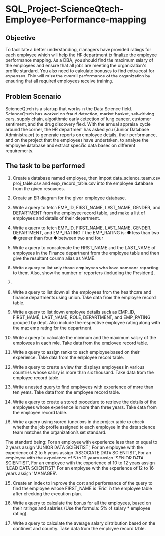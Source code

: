 # SQL_Project-ScienceQtech-Employee-Performance-mapping

## Objective
To facilitate a better understanding, managers have provided ratings for each employee which will help the HR department to finalize the employee performance mapping. As a DBA, you should find the maximum salary of the employees and ensure that all jobs are meeting the organization's profile standard. You also need to calculate bonuses to find extra cost for expenses. This will raise the overall performance of the organization by ensuring that all required employees receive training.

## Problem Scenario
ScienceQtech is a startup that works in the Data Science field. ScienceQtech has worked on fraud detection, market basket, self-driving cars, supply chain, algorithmic early detection of lung cancer, customer sentiment, and the drug discovery field. With the annual appraisal cycle around the corner, the HR department has asked you (Junior Database Administrator) to generate reports on employee details, their performance, and on the project that the employees have undertaken, to analyze the employee database and extract specific data based on different requirements.

## The task to be performed

1.	Create a database named employee, then import data_science_team.csv proj_table.csv and emp_record_table.csv into the employee database from the given resources.

2.	Create an ER diagram for the given employee database.

3.	Write a query to fetch EMP_ID, FIRST_NAME, LAST_NAME, GENDER, and DEPARTMENT from the employee record table, and make a list of employees and details of their department.

4.	Write a query to fetch EMP_ID, FIRST_NAME, LAST_NAME, GENDER, DEPARTMENT, and EMP_RATING if the EMP_RATING is: 
●	less than two
●	greater than four 
●	between two and four

5.	Write a query to concatenate the FIRST_NAME and the LAST_NAME of employees in the Finance department from the employee table and then give the resultant column alias as NAME.

6.	Write a query to list only those employees who have someone reporting to them. Also, show the number of reporters (including the President).
7.	
8.	Write a query to list down all the employees from the healthcare and finance departments using union. Take data from the employee record table.

9.	Write a query to list down employee details such as EMP_ID, FIRST_NAME, LAST_NAME, ROLE, DEPARTMENT, and EMP_RATING grouped by dept. Also include the respective employee rating along with the max emp rating for the department.

10.	Write a query to calculate the minimum and the maximum salary of the employees in each role. Take data from the employee record table.

11.	Write a query to assign ranks to each employee based on their experience. Take data from the employee record table.

12.	Write a query to create a view that displays employees in various countries whose salary is more than six thousand. Take data from the employee record table.

13.	Write a nested query to find employees with experience of more than ten years. Take data from the employee record table.

14.	Write a query to create a stored procedure to retrieve the details of the employees whose experience is more than three years. Take data from the employee record table.

15.	Write a query using stored functions in the project table to check whether the job profile assigned to each employee in the data science team matches the organization’s set standard.

The standard being:
For an employee with experience less than or equal to 2 years assign 'JUNIOR DATA SCIENTIST',
For an employee with the experience of 2 to 5 years assign 'ASSOCIATE DATA SCIENTIST',
For an employee with the experience of 5 to 10 years assign 'SENIOR DATA SCIENTIST',
For an employee with the experience of 10 to 12 years assign 'LEAD DATA SCIENTIST',
For an employee with the experience of 12 to 16 years assign 'MANAGER'.

15.	Create an index to improve the cost and performance of the query to find the employee whose FIRST_NAME is ‘Eric’ in the employee table after checking the execution plan.

16.	Write a query to calculate the bonus for all the employees, based on their ratings and salaries (Use the formula: 5% of salary * employee rating).

17.	Write a query to calculate the average salary distribution based on the continent and country. Take data from the employee record table.

